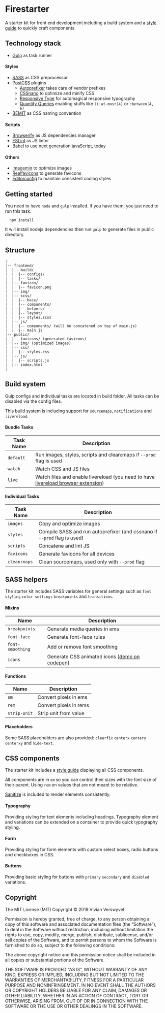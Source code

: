 # **Firestarter** #

A starter kit for front end development including a build system and a [style guide](http://base.iconpaper.org/guide.html) to quickly craft components.

## Technology stack ##

- [Gulp](http://gulpjs.com/) as task runner

#### Styles ####
- [SASS](http://sass-lang.com/) as CSS preprocessor
- [PostCSS](http://postcss.org/) plugins
    - [Autoprefixer](https://github.com/postcss/autoprefixer) takes care of vendor prefixes
    - [CSSnano](http://cssnano.co/) to optimize and minify CSS
    - [Responsive Type](https://github.com/seaneking/postcss-responsive-type) for automagical responsive typography
    - [Quantity Queries](https://github.com/pascalduez/postcss-quantity-queries) enabling stuffs like `li:at-most(4)` or `:between(4, 6)`
- [BEMIT](http://csswizardry.com/2015/08/bemit-taking-the-bem-naming-convention-a-step-further/) as CSS naming convention

#### Scripts ####
- [Browserify](http://browserify.org/) as JS dependencies manager
- [ESLint](http://eslint.org/) as JS linter
- [Babel](https://babeljs.io/) to use next generation javaScript, today

#### Others ####
- [Imagemin](https://github.com/imagemin/imagemin) to optimize images
- [Realfavicons](http://realfavicongenerator.net/) to generate favicons
- [Editorconfig](http://editorconfig.org/) to maintain consistent coding styles

## Getting started ##

You need to have `node` and `gulp` installed. If you have them, you just need to run this task.
```
  npm install
```
It will install nodejs dependencies then run `gulp` to generate files in public directory.

## Structure ##

```
|
|-- frontend/
|  |-- build/
|  |  |-- configs/
|  |  |-- tasks/
|  |-- favicon/
|  |  |-- favicon.png
|  |-- img/
|  |-- scss/
|  |  |-- base/
|  |  |-- components/
|  |  |-- helpers/
|  |  |-- layout/
|  |  |-- styles.scss
|  |-- js/
|  |  |-- components/ (will be concatened on top of main.js)
|  |  |-- main.js
|-- public/
|  |-- favicons/ (generated favicons)
|  |-- img/ (optimized images)
|  |-- css/
|  |  |-- styles.css
|  |-- js/
|  |  |-- scripts.js
|  |-- index.html
|
```

## Build system ##

Gulp configs and individual tasks are located in build folder. All tasks can be disabled via the config files.

This build system is including support for `sourcemaps`, `notifications` and `livereload`.

#### Bundle Tasks

Task Name     | Description
------------- | -----------------------------------------------------
`default`     | Run images, styles, scripts and clean:maps if `--prod` flag is used
`watch`       | Watch CSS and JS files
`live`        | Watch files and enable livereload (you need to have [livereload browser extension](http://livereload.com/extensions/))

#### Individual Tasks

Task Name     | Description
------------- | ----------------------------------------------------
`images`      | Copy and optimize images
`styles`      | Compile SASS and run autoprefixer (and cssnano if `--prod` flag is used)
`scripts`     | Concatene and lint JS
`favicons`    | Generate favicons for all devices
`clean:maps`  | Clean sourcemaps, used only with `--prod` flag

## SASS helpers ##

The starter kit includes SASS variables for general settings such as `font styling` `color settings` `breakpoints` and `transitions`.

#### Mixins

Name          | Description
------------- | ----------------------------------------------------
`breakpoints`    | Generate media queries in ems
`font-face`      | Generate font-face rules
`font-smoothing` | Add or remove font smoothing
`icons`          | Generate CSS animated icons ([demo on codepen](http://codepen.io/gor0n/pen/yepgpX))

#### Functions

Name          | Description
------------- | ----------------------------------------------------
`em`             | Convert pixels in ems
`rem`            | Convert pixels in rems
`strip-unit`     | Strip unit from value

#### Placeholders

Some SASS placeholders are also provided: `clearfix` `centerx` `centery` `centerxy` and `hide-text`.

## CSS components ##

The starter kit includes a [style guide](http://base.iconpaper.org/guide.html) displaying all CSS components.

All components are in `em` so you can control their sizes with the font size of their parent. Using `rem` on values that are not meant to be relative.

[Sanitize](https://10up.github.io/sanitize.css/) is included to render elements consistently.

#### Typography

Providing styling for text elements including headings. Typography element and variations can be extended on a container to provide quick typography styling.

#### Form

Providing styling for form elements with custom select boxes, radio buttons and checkboxes in CSS.

#### Buttons

Providing basic styling for buttons with `primary` `secondary` and `disabled` variations.

## Copyright ##

The MIT License (MIT) Copyright © 2016 Vivian Verswyvel

Permission is hereby granted, free of charge, to any person obtaining a copy of this software and associated documentation files (the “Software”), to deal in the Software without restriction, including without limitation the rights to use, copy, modify, merge, publish, distribute, sublicense, and/or sell copies of the Software, and to permit persons to whom the Software is furnished to do so, subject to the following conditions:

The above copyright notice and this permission notice shall be included in all copies or substantial portions of the Software.

THE SOFTWARE IS PROVIDED “AS IS”, WITHOUT WARRANTY OF ANY KIND, EXPRESS OR IMPLIED, INCLUDING BUT NOT LIMITED TO THE WARRANTIES OF MERCHANTABILITY, FITNESS FOR A PARTICULAR PURPOSE AND NONINFRINGEMENT. IN NO EVENT SHALL THE AUTHORS OR COPYRIGHT HOLDERS BE LIABLE FOR ANY CLAIM, DAMAGES OR OTHER LIABILITY, WHETHER IN AN ACTION OF CONTRACT, TORT OR OTHERWISE, ARISING FROM, OUT OF OR IN CONNECTION WITH THE SOFTWARE OR THE USE OR OTHER DEALINGS IN THE SOFTWARE.
